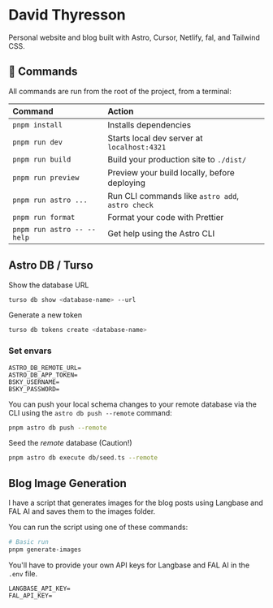 # David Thyresson

Personal website and blog built with Astro, Cursor, Netlify, fal, and Tailwind CSS.

## 🧞 Commands

All commands are run from the root of the project, from a terminal:

| Command                    | Action                                           |
| :------------------------- | :----------------------------------------------- |
| `pnpm install`             | Installs dependencies                            |
| `pnpm run dev`             | Starts local dev server at `localhost:4321`      |
| `pnpm run build`           | Build your production site to `./dist/`          |
| `pnpm run preview`         | Preview your build locally, before deploying     |
| `pnpm run astro ...`       | Run CLI commands like `astro add`, `astro check` |
| `pnpm run format`          | Format your code with Prettier                   |
| `pnpm run astro -- --help` | Get help using the Astro CLI                     |

## Astro DB / Turso

Show the database URL

```bash
turso db show <database-name> --url
```

Generate a new token

```bash
turso db tokens create <database-name>
```

### Set envars

```
ASTRO_DB_REMOTE_URL=
ASTRO_DB_APP_TOKEN=
BSKY_USERNAME=
BSKY_PASSWORD=
```

You can push your local schema changes to your remote database via the CLI using the `astro db push --remote` command:

```bash
pnpm astro db push --remote
```

Seed the _remote_ database (Caution!)

```bash
pnpm astro db execute db/seed.ts --remote
```

## Blog Image Generation

I have a script that generates images for the blog posts using Langbase and FAL AI and saves them to the images folder.

You can run the script using one of these commands:

```bash
# Basic run
pnpm generate-images
```

You'll have to provide your own API keys for Langbase and FAL AI in the `.env` file.

```
LANGBASE_API_KEY=
FAL_API_KEY=
```
